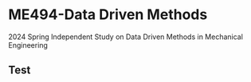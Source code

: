 # ME494-Data Driven Methods
 2024 Spring Independent Study on Data Driven Methods in Mechanical Engineering

## Test